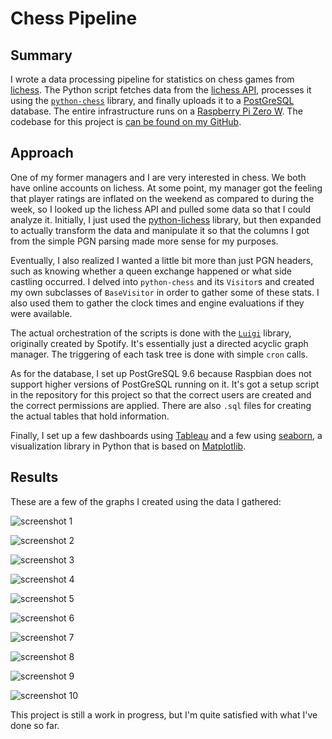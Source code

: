
# Chess Pipeline

## Summary

I wrote a data processing pipeline for statistics on chess games from [lichess](http://lichess.org). The Python script fetches data from the [lichess API](https://lichess.org/api), processes it using the [`python-chess`](https://github.com/niklasf/python-chess) library, and finally uploads it to a [PostGreSQL](https://www.postgresql.org/) database. The entire infrastructure runs on a [Raspberry Pi Zero W](https://www.raspberrypi.org/products/raspberry-pi-zero-w/). The codebase for this project is [can be found on my GitHub](https://github.com/charlesoblack/chess-pipeline).

## Approach

One of my former managers and I are very interested in chess. We both have online accounts on lichess. At some point, my manager got the feeling that player ratings are inflated on the weekend as compared to during the week, so I looked up the lichess API and pulled some data so that I could analyze it. Initially, I just used the [python-lichess](https://github.com/cyanfish/python-lichess) library, but then expanded to actually transform the data and manipulate it so that the columns I got from the simple PGN parsing made more sense for my purposes.

Eventually, I also realized I wanted a little bit more than just PGN headers, such as knowing whether a queen exchange happened or what side castling occurred. I delved into `python-chess` and its `Visitor`s and created my own subclasses of `BaseVisitor` in order to gather some of these stats. I also used them to gather the clock times and engine evaluations if they were available.

The actual orchestration of the scripts is done with the [`Luigi`](https://github.com/spotify/luigi) library, originally created by Spotify. It's essentially just a directed acyclic graph manager. The triggering of each task tree is done with simple `cron` calls.

As for the database, I set up PostGreSQL 9.6 because Raspbian does not support higher versions of PostGreSQL running on it. It's got a setup script in the repository for this project so that the correct users are created and the correct permissions are applied. There are also `.sql` files for creating the actual tables that hold information.

Finally, I set up a few dashboards using [Tableau](https://www.tableau.com/) and a few using [seaborn](https://seaborn.pydata.org/index.html), a visualization library in Python that is based on [Matplotlib](https://matplotlib.org/).

## Results

These are a few of the graphs I created using the data I gathered:

![screenshot 1](./images/chess-pipeline-1.jpg)

![screenshot 2](./images/chess-pipeline-2.jpg)

![screenshot 3](./images/chess-pipeline-3.jpg)

![screenshot 4](./images/chess-pipeline-4.jpg)

![screenshot 5](./images/chess-pipeline-5.jpg)

![screenshot 6](./images/chess-pipeline-6.jpg)

![screenshot 7](./images/chess-pipeline-7.png)

![screenshot 8](./images/chess-pipeline-8.png)

![screenshot 9](./images/chess-pipeline-9.png)

![screenshot 10](./images/chess-pipeline-10.png)

This project is still a work in progress, but I'm quite satisfied with what I've done so far.
